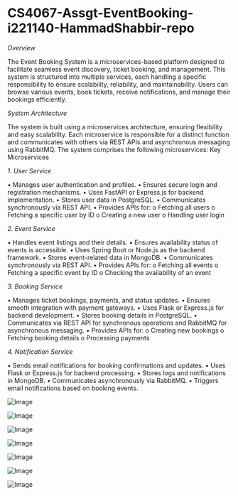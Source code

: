 # CS4067-Assgt-EventBooking-i221140-HammadShabbir-repo

*Overview*

The Event Booking System is a microservices-based platform designed to facilitate seamless event discovery, ticket booking, and management. This system is structured into multiple services, each handling a specific responsibility to ensure scalability, reliability, and maintainability. Users can browse various events, book tickets, receive notifications, and manage their bookings efficiently.

*System Architecture*

The system is built using a microservices architecture, ensuring flexibility and easy scalability. Each microservice is responsible for a distinct function and communicates with others via REST APIs and asynchronous messaging using RabbitMQ. The system comprises the following microservices:
Key Microservices


*1. User Service*

•	Manages user authentication and profiles.
•	Ensures secure login and registration mechanisms.
•	Uses FastAPI or Express.js for backend implementation.
•	Stores user data in PostgreSQL.
•	Communicates synchronously via REST API.
•	Provides APIs for:
o	Fetching all users
o	Fetching a specific user by ID
o	Creating a new user
o	Handling user login


*2. Event Service*

•	Handles event listings and their details.
•	Ensures availability status of events is accessible.
•	Uses Spring Boot or Node.js as the backend framework.
•	Stores event-related data in MongoDB.
•	Communicates synchronously via REST API.
•	Provides APIs for:
o	Fetching all events
o	Fetching a specific event by ID
o	Checking the availability of an event


*3. Booking Service*

•	Manages ticket bookings, payments, and status updates.
•	Ensures smooth integration with payment gateways.
•	Uses Flask or Express.js for backend development.
•	Stores booking details in PostgreSQL.
•	Communicates via REST API for synchronous operations and RabbitMQ for asynchronous messaging.
•	Provides APIs for:
o	Creating new bookings 
o	Fetching booking details
o	Processing payments


*4. Notification Service*

•	Sends email notifications for booking confirmations and updates.
•	Uses Flask or Express.js for backend processing.
•	Stores logs and notifications in MongoDB.
•	Communicates asynchronously via RabbitMQ.
•	Triggers email notifications based on booking events.


![Image](https://github.com/user-attachments/assets/1b17285f-4dda-4e87-b79b-a6caeac94d5c)


![Image](https://github.com/user-attachments/assets/72fb2eed-21bd-4425-9da1-8692596cfb20)


![Image](https://github.com/user-attachments/assets/db54b6e0-8986-4f20-94b0-03f7890549ed)


![Image](https://github.com/user-attachments/assets/6e2b0817-eea7-48ed-a7d9-d53016d8e665)


![Image](https://github.com/user-attachments/assets/7832e98c-01f7-4f1c-875f-6862b2e6439c)


![Image](https://github.com/user-attachments/assets/ef2c4762-60e7-4772-9b27-d856d1dd05cc)


![Image](https://github.com/user-attachments/assets/fcdbc965-1abf-468b-b7ca-155c0b5b137c)
